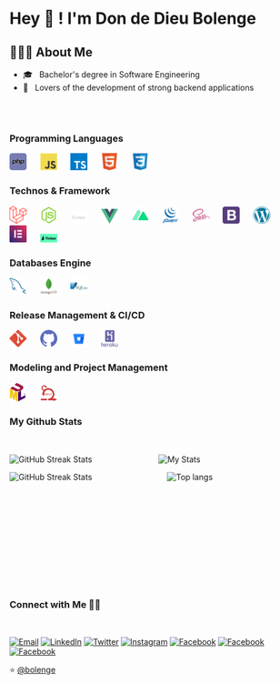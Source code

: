 
# Hey 👋 ! I'm Don de Dieu Bolenge

## 👨🏻‍💻 About Me

- 🎓 &nbsp; Bachelor's degree in Software Engineering
- 🌱 &nbsp; Lovers of the development of strong backend applications
<br>
<br>

### Programming Languages

<img src="./logos/php.png" alt="php" width="30" margin="20" />&nbsp;&nbsp;&nbsp;&nbsp;&nbsp;&nbsp;<img src="./logos/javascript.png" alt="javascript" width="30" margin="20" />&nbsp;&nbsp;&nbsp;&nbsp;&nbsp;&nbsp;<img src="./logos/typescript.svg" alt="css" width="30" margin="20" />&nbsp;&nbsp;&nbsp;&nbsp;&nbsp;&nbsp;<img src="./logos/html.png" alt="html" width="30" margin="20" />&nbsp;&nbsp;&nbsp;&nbsp;&nbsp;&nbsp;<img src="./logos/css.png" alt="css" width="30" margin="20" />

### Technos & Framework

<img src="./logos/laravel.svg" alt="laravel" width="30" margin="20" />&nbsp;&nbsp;&nbsp;&nbsp;&nbsp;&nbsp;<img src="./logos/node-js.png" alt="node-js" width="30" margin="20" />&nbsp;&nbsp;&nbsp;&nbsp;&nbsp;&nbsp;<img src="./logos/express.png" alt="express" width="30" margin="20" />&nbsp;&nbsp;&nbsp;&nbsp;&nbsp;&nbsp;<img src="./logos/vuejs.svg" alt="vuejs" width="30" margin="20" />&nbsp;&nbsp;&nbsp;&nbsp;&nbsp;&nbsp;<img src="./logos/nuxtjs.png" alt="nuxtjs" width="30" margin="20" />&nbsp;&nbsp;&nbsp;&nbsp;&nbsp;&nbsp;<img src="./logos/jquery.png" alt="jquery" width="30" margin="20" />&nbsp;&nbsp;&nbsp;&nbsp;&nbsp;&nbsp;<img src="./logos/sass.png" alt="sass" width="30" margin="20" />&nbsp;&nbsp;&nbsp;&nbsp;&nbsp;&nbsp;<img src="./logos/bootstrap.png" alt="bootstrap" width="30" margin="20" />&nbsp;&nbsp;&nbsp;&nbsp;&nbsp;&nbsp;<img src="./logos/wordpress.png" alt="wordpress" width="30" margin="20" />&nbsp;&nbsp;&nbsp;&nbsp;&nbsp;&nbsp;<img src="./logos/elementor.png" alt="elementor" width="30" margin="20" />&nbsp;&nbsp;&nbsp;&nbsp;&nbsp;&nbsp;<img src="./logos/timber.png" alt="elementor" width="30" margin="20" />

### Databases Engine

<img src="./logos/mysql.png" alt="mysql" width="30" margin="20" />&nbsp;&nbsp;&nbsp;&nbsp;&nbsp;&nbsp;<img src="./logos/mongodb.png" alt="mongodb" width="30" margin="20" />&nbsp;&nbsp;&nbsp;&nbsp;&nbsp;&nbsp;<img src="./logos/sqlite.png" alt="sqlite" width="30" margin="20" />

### Release Management & CI/CD

<img src="./logos/git.png" alt="git" width="30" margin="20" />&nbsp;&nbsp;&nbsp;&nbsp;&nbsp;&nbsp;<img src="./logos/github.png" alt="github" width="30" margin="20" />&nbsp;&nbsp;&nbsp;&nbsp;&nbsp;&nbsp;<img src="./logos/bitbucket.png" alt="bitbucket" width="30" margin="20" />&nbsp;&nbsp;&nbsp;&nbsp;&nbsp;&nbsp;<img src="./logos/heroku.png" alt="heroku" width="30" margin="20" />

### Modeling and Project Management
<p>
  <img src="./logos/uml.png" alt="uml" width="30" margin="20" />&nbsp;&nbsp;&nbsp;&nbsp;&nbsp;&nbsp;<img src="./logos/scrum.png" alt="scrum" width="30" margin="20" />
</p>

### My Github Stats
<br>
<p style="display: flex;justify-content: space-between;">
  <img
    width="50%"
    alt="GitHub Streak Stats"
    src="https://github-readme-streak-stats.herokuapp.com/?user=bolenge&theme=radical&date_format=j%20M%5B%20Y%5D&currStreakLabel=6FDA44&fire=6FDA44&ring=6FDA44"
  />
  <img
    width="48%"
    alt="My Stats"
    src="https://github-readme-stats.vercel.app/api?username=bolenge&show_icons=true&theme=radical"
  />
  
</p>

<p style="display: flex;justify-content: space-between;">
  <img
    width="50%"
    height="200"
    alt="GitHub Streak Stats"
    src="https://github-profile-trophy.vercel.app/?username=bolenge&theme=radical&no-frame=true&column=3&row=2"
  />
  <img
    width="45%"
    alt="Top langs"
    src="https://github-readme-stats.vercel.app/api/top-langs/?username=bolenge&show_icons=true&theme=radical&layout=compact"
  />
</p>

### Connect with Me 🤝🏻
<br>
<p>
  <a href="mailto:dondedieubolenge@gmail.com"><img alt="Email" src="https://img.shields.io/badge/Email-gray?style=flat-square&logo=Microsoft%20outlook"></a>
  <a href="https://linkedin.com/in/bolenge/"><img alt="LinkedIn" src="https://img.shields.io/badge/LinkedIn-blue?style=flat-square&logo=linkedin"></a>
  <a href="https://www.twitter.com/bolenge_/"><img alt="Twitter" src="https://img.shields.io/badge/Twitter-skyblue?style=flat-square&logo=twitter"></a>
  <a href="https://www.instagram.com/bolenge_/"><img alt="Instagram" src="https://img.shields.io/badge/Instagram-pink?style=flat-square&logo=instagram"></a>
  <a href="https://www.facebook.com/dondedieu.bolenge/"><img alt="Facebook" src="https://img.shields.io/badge/Facebook-gray?style=flat-square&logo=facebook"></a>
  <a href="https://www.medium.com/@bolenge/"><img alt="Facebook" src="https://img.shields.io/badge/Medium-gray?style=flat-square&logo=medium"></a>
  <a href="https://www.dondedieubolenge.com/?ref=github"><img alt="Facebook" src="https://img.shields.io/badge/www.dondedieubolenge.com-skyblue?style=flat-square&logo=internetexplorer"></a>
</p>

⭐️ [@bolenge](https://github.com/bolenge)
